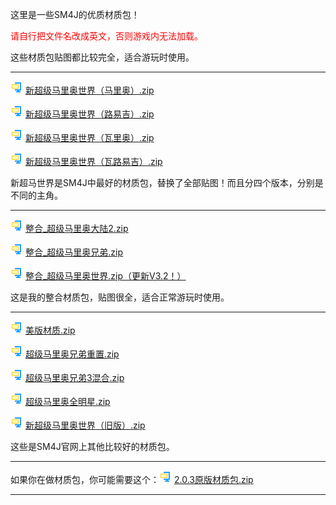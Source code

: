 这里是一些SM4J的优质材质包！

<font color=#ff0000>请自行把文件名改成英文，否则游戏内无法加载。</font>

这些材质包贴图都比较完全，适合游玩时使用。

------

 ![img](zip.gif) [新超级马里奥世界（马里奥）.zip](https://sydzy.lanzoui.com/inVlfineeih)

 ![img](zip.gif) [新超级马里奥世界（路易吉）.zip](https://sydzy.lanzoui.com/iwUTXineedc)

 ![img](zip.gif) [新超级马里奥世界（瓦里奥）.zip](https://sydzy.lanzoui.com/i5ZWTineenc)

 ![img](zip.gif) [新超级马里奥世界（瓦路易吉）.zip](https://sydzy.lanzoui.com/iOeoEineexc)

新超马世界是SM4J中最好的材质包，替换了全部贴图！而且分四个版本，分别是不同的主角。

------

 ![img](zip.gif) [整合_超级马里奥大陆2.zip](https://sydzy.lanzoui.com/iKO0ninehfc)

 ![img](zip.gif) [整合_超级马里奥兄弟.zip](https://sydzy.lanzoui.com/iuXUWinehcj)

 ![img](zip.gif) [整合_超级马里奥世界.zip（更新V3.2！）](https://sydzy.lanzoux.com/ixMeyiv75lc) 

这是我的整合材质包，贴图很全，适合正常游玩时使用。

------

![img](zip.gif) [美版材质.zip](https://sydzy.lanzoui.com/ivs3Qinee6f)

 ![img](zip.gif) [超级马里奥兄弟重置.zip](https://sydzy.lanzoui.com/iFL8Qinee5e)

 ![img](zip.gif) [超级马里奥兄弟3混合.zip](https://sydzy.lanzoui.com/iX4R5inee4d)

 ![img](zip.gif) [超级马里奥全明星.zip](https://sydzy.lanzoui.com/iYSoZinefej)

 ![img](zip.gif) [新超级马里奥世界（旧版）.zip](https://sydzy.lanzoui.com/ipPHrinef7c)

这些是SM4J官网上其他比较好的材质包。

------

如果你在做材质包，你可能需要这个：![img](zip.gif) [2.0.3原版材质包.zip](https://sydzy.lanzoui.com/iZjlMinefaf)

------

